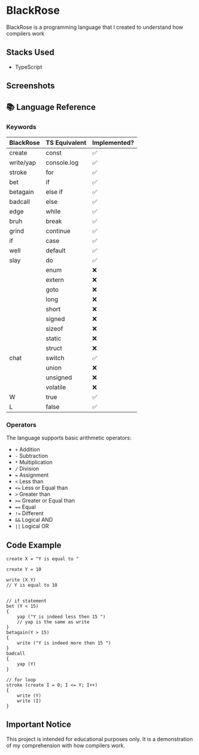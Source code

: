 # BlackRose

BlackRose is a programming language that I created to understand how compilers work

## Stacks Used
- TypeScript

## Screenshots



## 📚 Language Reference

### Keywords

|    BlackRose   | TS Equivalent | Implemented? |
| -------------- | ------------- | ------------ |
| create         | const         | ✅           |
| write/yap      | console.log   | ✅           |
| stroke         | for           | ✅           |
| bet            | if            | ✅           |
| betagain       | else if       | ✅           |
| badcall        | else          | ✅           |
| edge           | while         | ✅           |
| bruh           | break         | ✅           |
| grind          | continue      | ✅           |
| if             | case          | ✅           |
| well           | default       | ✅           |
| slay           | do            | ✅           |
|                | enum          | ❌           |
|                | extern        | ❌           |
|                | goto          | ❌           |
|                | long          | ❌           |
|                | short         | ❌           |
|                | signed        | ❌           |
|                | sizeof        | ❌           |
|                | static        | ❌           |
|                | struct        | ❌           |
| chat           | switch        | ✅           |
|                | union         | ❌           |
|                | unsigned      | ❌           |
|                | volatile      | ❌           |
| W              | true          | ✅           |
| L              | false         | ✅           |


### Operators

The language supports basic arithmetic operators:

- `+` Addition
- `-` Subtraction
- `*` Multiplication
- `/` Division
- `=` Assignment
- `<` Less than
- `<=` Less or Equal than
- `>` Greater than
- `>=` Greater or Equal than
- `==` Equal
- `!=` Different
- `&&` Logical AND
- `||` Logical OR

## Code Example

```plaintext
create X = "Y is equal to "

create Y = 10

write (X Y)
// Y is equal to 10


// if statement
bet (Y < 15)
{
    yap ("Y is indeed less then 15 ")
    // yap is the same as write
}
betagain(Y > 15)
{
    write ("Y is indeed more then 15 ")
}
badcall
{
    yap (Y)
}

// for loop
stroke (create I = 0; I <= Y; I++)
{
    write (Y)
    write (I)
}
```

## Important Notice
This project is intended for educational purposes only. It is a demonstration of my comprehension with how compilers work.
